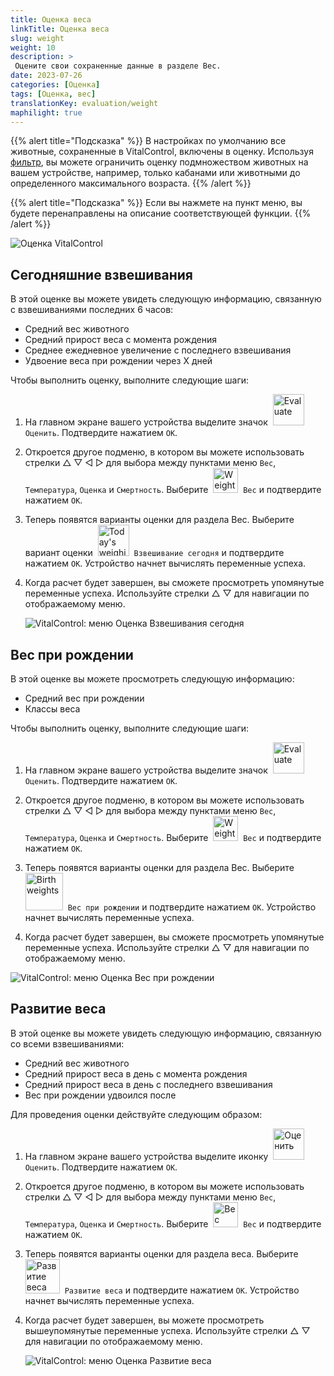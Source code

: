 ```yaml
---
title: Оценка веса
linkTitle: Оценка веса
slug: weight
weight: 10
description: >
 Оцените свои сохраненные данные в разделе Вес.
date: 2023-07-26
categories: [Оценка]
tags: [Оценка, вес]
translationKey: evaluation/weight
maphilight: true
---
```

{{% alert title="Подсказка" %}}
В настройках по умолчанию все животные, сохраненные в VitalControl, включены в оценку. Используя [фильтр](../../filter/), вы можете ограничить оценку подмножеством животных на вашем устройстве, например, только кабанами или животными до определенного максимального возраста.
{{% /alert %}}

{{% alert title="Подсказка" %}}
Если вы нажмете на пункт меню, вы будете перенаправлены на описание соответствующей функции.
{{% /alert %}}

<img src="../images/imagemap.png" alt="Оценка VitalControl" title="Вес" usemap="#workmap" class="maphilight" />

<map name="workmap">
   <area shape="rect" coords="3,40,116,160" alt="Сегодняшний взвешивание" title="Оцените значения веса ваших животных, записанные с помощью VitalControl на текущий день&#10;Клик мышью: к документации" href="/ru/docs/evaluation/weight/#сегодняшние-взвешивания">
   <area shape="rect" coords="116,40,238,160" alt="Вес при рождении" title="Оцените сохраненный вес при рождении&#10;Клик мышью: к документации" href="/ru/docs/evaluation/weight/#вес-при-рождении">
   <area shape="rect" coords="3,160,116,279" alt="Развитие веса" title="Оцените развитие веса ваших животных&#10;Клик мышью: к документации" href="/ru/docs/evaluation/weight/#развитие-веса">

   <area shape="rect" coords="150,282,238,319" alt="Фильтр" title="Установить фильтр&#10;Клик мышью: к документации" href="/ru/docs/filter">
   <area shape="rect" coords="2,282,95,319" alt="Назад" title="Вернуться на один уровень назад&#10;Клик мышью: к документации" href="/ru/docs/evaluation/">
</map>

## Сегодняшние взвешивания
В этой оценке вы можете увидеть следующую информацию, связанную с взвешиваниями последних 6 часов:
- Средний вес животного
- Средний прирост веса с момента рождения
- Среднее ежедневное увеличение с последнего взвешивания
- Удвоение веса при рождении через X дней

Чтобы выполнить оценку, выполните следующие шаги:

1. На главном экране вашего устройства выделите значок &nbsp;<img src="/icons/main/evaluation.svg" width="50" align="bottom" alt="Evaluate" />&nbsp; `Оценить`. Подтвердите нажатием `OK`.

2. Откроется другое подменю, в котором вы можете использовать стрелки △ ▽ ◁ ▷ для выбора между пунктами меню `Вес`, `Температура`, `Оценка` и `Смертность`. Выберите &nbsp;<img src="/icons/evaluation/weight.svg" width="40" align="bottom" alt="Weight" />&nbsp; `Вес` и подтвердите нажатием `OK`.

3. Теперь появятся варианты оценки для раздела Вес. Выберите вариант оценки &nbsp;<img src="/icons/evaluation/weighingtoday.svg" width="50" align="bottom" alt="Today's weighing" />&nbsp; `Взвешивание сегодня` и подтвердите нажатием `OK`. Устройство начнет вычислять переменные успеха.

4. Когда расчет будет завершен, вы сможете просмотреть упомянутые переменные успеха. Используйте стрелки △ ▽ для навигации по отображаемому меню.

   ![VitalControl: меню Оценка Взвешивания сегодня](../images/todaysweighings.png "Оценить Взвешивания сегодня")

## Вес при рождении
В этой оценке вы можете просмотреть следующую информацию:
- Средний вес при рождении
- Классы веса

Чтобы выполнить оценку, выполните следующие шаги:

1. На главном экране вашего устройства выделите значок &nbsp;<img src="/icons/main/evaluation.svg" width="50" align="bottom" alt="Evaluate" />&nbsp; `Оценить`. Подтвердите нажатием `OK`.

2. Откроется другое подменю, в котором вы можете использовать стрелки △ ▽ ◁ ▷ для выбора между пунктами меню `Вес`, `Температура`, `Оценка` и `Смертность`. Выберите &nbsp;<img src="/icons/evaluation/weight.svg" width="40" align="bottom" alt="Weight" />&nbsp; `Вес` и подтвердите нажатием `OK`.

3. Теперь появятся варианты оценки для раздела Вес. Выберите &nbsp;<img src="/icons/evaluation/birthweights.svg" width="60" align="bottom" alt="Birth weights" />&nbsp; `Вес при рождении` и подтвердите нажатием `OK`. Устройство начнет вычислять переменные успеха.

4. Когда расчет будет завершен, вы сможете просмотреть упомянутые переменные успеха. Используйте стрелки △ ▽ для навигации по отображаемому меню.

![VitalControl: меню Оценка Вес при рождении](../images/birthweights.png "Оценка веса при рождении")

## Развитие веса

В этой оценке вы можете увидеть следующую информацию, связанную со всеми взвешиваниями:
- Средний вес животного
- Средний прирост веса в день с момента рождения
- Средний прирост веса в день с последнего взвешивания
- Вес при рождении удвоился после

Для проведения оценки действуйте следующим образом:

1. На главном экране вашего устройства выделите иконку &nbsp;<img src="/icons/main/evaluation.svg" width="50" align="bottom" alt="Оценить" />&nbsp; `Оценить`. Подтвердите нажатием `OK`.

2. Откроется другое подменю, в котором вы можете использовать стрелки △ ▽ ◁ ▷ для выбора между пунктами меню `Вес`, `Температура`, `Оценка` и `Смертность`. Выберите &nbsp;<img src="/icons/evaluation/weight.svg" width="40" align="bottom" alt="Вес" />&nbsp; `Вес` и подтвердите нажатием `OK`.

3. Теперь появятся варианты оценки для раздела веса. Выберите &nbsp;<img src="/icons/evaluation/weightdevelopment.svg" width="55" align="bottom" alt="Развитие веса" />&nbsp; `Развитие веса` и подтвердите нажатием `OK`. Устройство начнет вычислять переменные успеха.

4. Когда расчет будет завершен, вы можете просмотреть вышеупомянутые переменные успеха. Используйте стрелки △ ▽ для навигации по отображаемому меню.

   ![VitalControl: меню Оценка Развитие веса](../images/weightdevelopment.png "Оценка развития веса")
